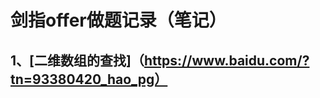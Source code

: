 
剑指offer做题记录（笔记）
======================
1、[二维数组的查找]（https://www.baidu.com/?tn=93380420_hao_pg）
-----------------------
